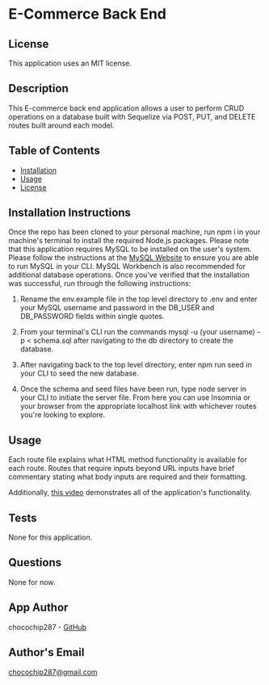 # E-Commerce Back End

## License

This application uses an MIT license.

## Description

This E-commerce back end application allows a user to perform CRUD operations on a database built with Sequelize via POST, PUT, and DELETE routes built around each model.

## Table of Contents

* [Installation](#installation)
* [Usage](#usage)
* [License](#license)

## Installation Instructions

Once the repo has been cloned to your personal machine, run npm i in your machine's terminal to install the required Node.js packages. Please note that this application requires MySQL to be installed on the user's system. Please follow the instructions at the [MySQL Website](https://dev.mysql.com/doc/refman/8.0/en/installing.html) to ensure you are able to run MySQL in your CLI. MySQL Workbench is also recommended for additional database operations. Once you've verified that the installation was successful, run through the following instructions:

1. Rename the env.example file in the top level directory to .env and enter your MySQL username and password in the DB_USER and DB_PASSWORD fields within single quotes.

2. From your terminal's CLI run the commands mysql -u (your username) -p < schema.sql after navigating to the db directory to create the database.

3. After navigating back to the top level directory, enter npm run seed in your CLI to seed the new database.

4. Once the schema and seed files have been run, type node server in your CLI to initiate the server file. From here you can use Insomnia or your browser from the appropriate localhost link with whichever routes you're looking to explore.

## Usage

Each route file explains what HTML method functionality is available for each route. Routes that require inputs beyond URL inputs have brief commentary stating what body inputs are required and their formatting.

Additionally, [this video](https://www.youtube.com/watch?v=XWJ9AmFN-Aw) demonstrates all of the application's functionality.

## Tests

None for this application.

## Questions

None for now.

## App Author

chocochip287 - [GitHub](https://github.com/chocochip287)

## Author's Email

chocochip287@gmail.com